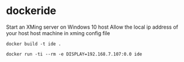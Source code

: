 # dockeride
Start an XMing server on Windows 10 host
Allow the local ip address of your host host machine in xming config file

```docker build -t ide .```

```docker run -ti --rm -e DISPLAY=192.168.7.107:0.0 ide```
